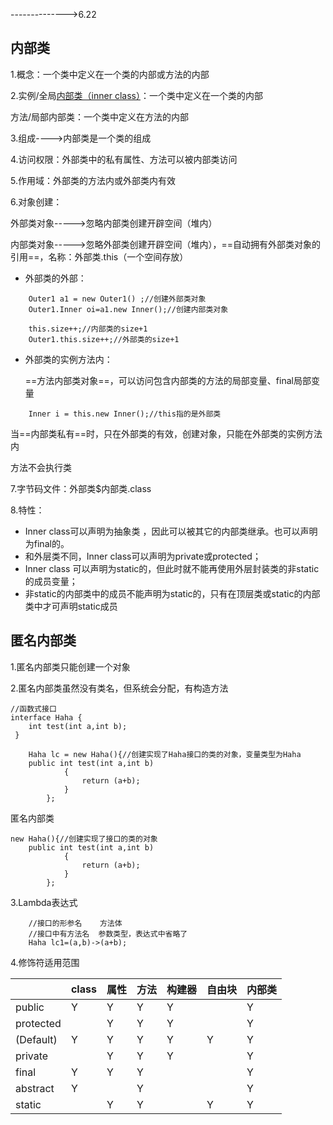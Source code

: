 -------------->6.22

## 内部类

1.概念：一个类中定义在一个类的内部或方法的内部

2.实例/全局<u>内部类（inner class）</u>：一个类中定义在一个类的内部

   方法/局部内部类：一个类中定义在方法的内部

3.组成---->内部类是一个类的组成

4.访问权限：外部类中的私有属性、方法可以被内部类访问

5.作用域：外部类的方法内或外部类内有效

6.对象创建：

外部类对象----->忽略内部类创建开辟空间（堆内）

内部类对象----->忽略外部类创建开辟空间（堆内），==自动拥有外部类对象的引用==，名称：外部类.this（一个空间存放）

- 外部类的外部：

~~~
	Outer1 a1 = new Outer1() ;//创建外部类对象
    Outer1.Inner oi=a1.new Inner();//创建内部类对象
~~~

~~~
 	this.size++;//内部类的size+1
    Outer1.this.size++;//外部类的size+1
~~~

- 外部类的实例方法内：

  ==方法内部类对象==，可以访问包含内部类的方法的局部变量、final局部变量

~~~
	Inner i = this.new Inner();//this指的是外部类
~~~

当==内部类私有==时，只在外部类的有效，创建对象，只能在外部类的实例方法内

方法不会执行类

7.字节码文件：外部类$内部类.class

8.特性：

- Inner class可以声明为抽象类 ，因此可以被其它的内部类继承。也可以声明为final的。
- 和外层类不同，Inner class可以声明为private或protected；
- Inner class 可以声明为static的，但此时就不能再使用外层封装类的非static的成员变量；
- 非static的内部类中的成员不能声明为static的，只有在顶层类或static的内部类中才可声明static成员

## 匿名内部类

1.匿名内部类只能创建一个对象

2.匿名内部类虽然没有类名，但系统会分配，有构造方法

~~~
//函数式接口
interface Haha {
    int test(int a,int b);
 }
~~~

~~~
	Haha lc = new Haha(){//创建实现了Haha接口的类的对象，变量类型为Haha
	public int test(int a,int b)
            {
                return (a+b);
			}
		};
~~~

匿名内部类

~~~
new Haha(){//创建实现了接口的类的对象
	public int test(int a,int b)
            {
                return (a+b);
			}
		};
~~~

3.Lambda表达式

~~~
	//接口的形参名    方法体
	//接口中有方法名  参数类型，表达式中省略了
	Haha lc1=(a,b)->(a+b); 
~~~

4.修饰符适用范围

|           | class | 属性 | 方法 | 构建器 | 自由块 | 内部类 |
| --------- | ----- | ---- | ---- | ------ | ------ | ------ |
| public    | Y     | Y    | Y    | Y      |        | Y      |
| protected |       | Y    | Y    | Y      |        | Y      |
| (Default) | Y     | Y    | Y    | Y      | Y      | Y      |
| private   |       | Y    | Y    | Y      |        | Y      |
| final     | Y     | Y    | Y    |        |        | Y      |
| abstract  | Y     |      | Y    |        |        | Y      |
| static    |       | Y    | Y    |        | Y      | Y      |



